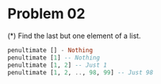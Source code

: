 # Problem 02

(*) Find the last but one element of a list.

```haskell
penultimate [] - Nothing
penultimate [1] -- Nothing
penultimate [1, 2] -- Just 1
penultimate [1, 2, .., 98, 99] -- Just 98
```
